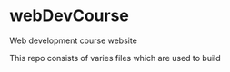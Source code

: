 # webDevCourse
Web development course website

This repo consists of varies files which are used to build 
